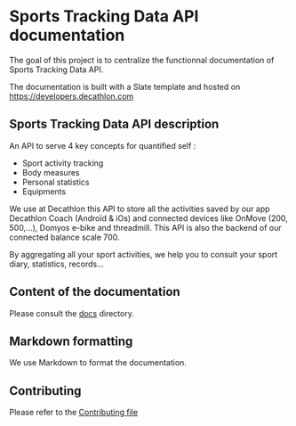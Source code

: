 # Sports Tracking Data API documentation

The goal of this project is to centralize the functionnal documentation of Sports Tracking Data API.

The documentation is built with a Slate template and hosted on <https://developers.decathlon.com>

## Sports Tracking Data API description

An API to serve 4 key concepts for quantified self :

* Sport activity tracking
* Body measures
* Personal statistics
* Equipments

We use at Decathlon this API to store all the activities saved by our app Decathlon Coach (Androïd & iOs) and connected devices like OnMove (200, 500,...), Domyos e-bike and threadmill.
This API is also the backend of our connected balance scale 700.

By aggregating all your sport activities, we help you to consult your sport diary, statistics, records...


## Content of the documentation
Please consult the [docs](./docs/) directory.

## Markdown formatting
We use Markdown to format the documentation.

## Contributing
Please refer to the [Contributing file](contributing.md)
